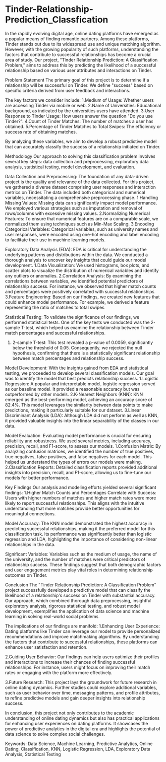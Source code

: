 # Tinder-Relationship-Prediction_Classfication
In the rapidly evolving digital age, online dating platforms have emerged as a popular means of finding romantic partners. Among these platforms, Tinder stands out due to its widespread use and unique matching algorithm. However, with the growing popularity of such platforms, understanding the factors that contribute to successful relationships has become a crucial area of study. Our project, "Tinder Relationship Prediction: A Classification Problem," aims to address this by predicting the likelihood of a successful relationship based on various user attributes and interactions on Tinder.

Problem Statement
The primary goal of this project is to determine if a relationship will be successful on Tinder. We define "success" based on specific criteria derived from user feedback and interactions. 

The key factors we consider include:
1.Medium of Usage: Whether users are accessing Tinder via mobile or web.
2.Name of Universities: Educational background, as indicated by the universities users have attended.
3.User Response to Tinder Usage: How users answer the question "Do you use Tinder?".
4.Count of Tinder Matches: The number of matches a user has obtained.
5.Percentage of Tinder Matches to Total Swipes: The efficiency or success rate of obtaining matches.

By analyzing these variables, we aim to develop a robust predictive model that can accurately classify the success of a relationship initiated on Tinder.

Methodology
Our approach to solving this classification problem involves several key steps: data collection and preprocessing, exploratory data analysis, statistical testing, model development, and evaluation.

Data Collection and Preprocessing:
The foundation of any data-driven project is the quality and relevance of the data collected. For this project, we gathered a diverse dataset comprising user responses and interaction metrics on Tinder. The data included both categorical and numerical variables, necessitating a comprehensive preprocessing phase.
1.Handling Missing Values: Missing data can significantly impact model performance. We employed various strategies such as imputation and removal of rows/columns with excessive missing values.
2.Normalizing Numerical Features: To ensure that numerical features are on a comparable scale, we normalized them using techniques such as Min-Max Scaling.
3.Encoding Categorical Variables: Categorical variables, such as university names and user responses, were encoded using one-hot encoding and label encoding to facilitate their use in machine learning models.

Exploratory Data Analysis (EDA):
EDA is critical for understanding the underlying patterns and distributions within the data. We conducted a thorough analysis to uncover key insights that could guide our model development.
1.Data Visualization: We used histograms, box plots, and scatter plots to visualize the distribution of numerical variables and identify any outliers or anomalies.
2.Correlation Analysis: By examining the correlations between variables, we identified potential predictors of relationship success. For instance, we observed that higher match counts and percentages were positively correlated with successful relationships.
3.Feature Engineering: Based on our findings, we created new features that could enhance model performance. For example, we derived a feature representing the ratio of matches to total swipes.

Statistical Testing:
To validate the significance of our findings, we performed statistical tests. One of the key tests we conducted was the 2-sample T-test, which helped us examine the relationship between Tinder match percentages and successful relationships.
1. 2-sample T-test: This test revealed a p-value of 0.0059, significantly below the threshold of 0.05. Consequently, we rejected the null hypothesis, confirming that there is a statistically significant relationship between match percentages and relationship success.

Model Development:
With the insights gained from EDA and statistical testing, we proceeded to develop several classification models. Our goal was to identify the model that best predicts relationship success.
1.Logistic Regression: A popular and interpretable model, logistic regression served as our baseline model. It provided a reasonable accuracy but was outperformed by other models.
2.K-Nearest Neighbors (KNN): KNN emerged as the best-performing model, achieving an accuracy score of 82.4%. This model leverages the similarity between data points to make predictions, making it particularly suitable for our dataset.
3.Linear Discriminant Analysis (LDA): Although LDA did not perform as well as KNN, it provided valuable insights into the linear separability of the classes in our data.

Model Evaluation:
Evaluating model performance is crucial for ensuring reliability and robustness. We used several metrics, including accuracy, precision, recall, and F1-score, to assess our models.
1.Confusion Matrix: By analyzing confusion matrices, we identified the number of true positives, true negatives, false positives, and false negatives for each model. This helped us understand the types of errors our models were making.
2.Classification Reports: Detailed classification reports provided additional insights into precision, recall, and F1-score, allowing us to fine-tune our models for better performance.

Key Findings
Our analysis and modeling efforts yielded several significant findings:
1.Higher Match Counts and Percentages Correlate with Success:
Users with higher numbers of matches and higher match rates were more likely to report successful relationships. This aligns with the intuitive understanding that more matches provide better opportunities for meaningful connections.

Model Accuracy:
The KNN model demonstrated the highest accuracy in predicting successful relationships, making it the preferred model for this classification task. Its performance was significantly better than logistic regression and LDA, highlighting the importance of considering non-linear relationships in the data.

Significant Variables:
Variables such as the medium of usage, the name of the university, and the number of matches were critical predictors of relationship success. These findings suggest that both demographic factors and user engagement metrics play vital roles in determining relationship outcomes on Tinder.

Conclusion
The "Tinder Relationship Prediction: A Classification Problem" project successfully developed a predictive model that can classify the likelihood of a relationship's success on Tinder with substantial accuracy. Our approach, which combined thorough data preprocessing, insightful exploratory analysis, rigorous statistical testing, and robust model development, exemplifies the application of data science and machine learning in solving real-world social problems.

The implications of our findings are manifold:
1.Enhancing User Experience:
Dating platforms like Tinder can leverage our model to provide personalized recommendations and improve matchmaking algorithms. By understanding the factors that contribute to successful relationships, these platforms can enhance user satisfaction and retention.

2.Guiding User Behavior:
Our findings can help users optimize their profiles and interactions to increase their chances of finding successful relationships. For instance, users might focus on improving their match rates or engaging with the platform more effectively.

3.Future Research:
This project lays the groundwork for future research in online dating dynamics. Further studies could explore additional variables, such as user behavior over time, messaging patterns, and profile attributes, to refine predictive models and gain deeper insights into relationship success.

In conclusion, this project not only contributes to the academic understanding of online dating dynamics but also has practical applications for enhancing user experiences on dating platforms. It showcases the power of predictive analytics in the digital era and highlights the potential of data science to solve complex social challenges.

Keywords: Data Science, Machine Learning, Predictive Analytics, Online Dating, Classification, KNN, Logistic Regression, LDA, Exploratory Data Analysis, Statistical Testing
